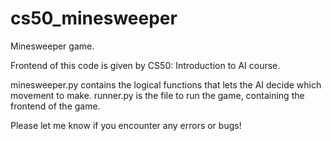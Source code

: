 # cs50_minesweeper

Minesweeper game.

Frontend of this code is given by CS50: Introduction to AI course.

minesweeper.py contains the logical functions that lets the AI decide which movement to make.
runner.py is the file to run the game, containing the frontend of the game.

Please let me know if you encounter any errors or bugs!
